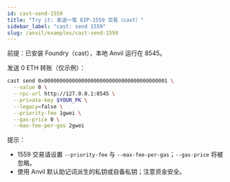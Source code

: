 ```yaml
---
id: cast-send-1559
title: "Try it: 发送一笔 EIP-1559 交易（cast）"
sidebar_label: "cast: send 1559"
slug: /anvil/examples/cast-send-1559
---
```


前提：已安装 Foundry（cast），本地 Anvil 运行在 8545。

发送 0 ETH 转账（仅示例）：

```bash
cast send 0x0000000000000000000000000000000000000001 \
  --value 0 \
  --rpc-url http://127.0.0.1:8545 \
  --private-key $YOUR_PK \
  --legacy=false \
  --priority-fee 1gwei \
  --gas-price 0 \
  --max-fee-per-gas 2gwei
```

提示：
- 1559 交易请设置 `--priority-fee` 与 `--max-fee-per-gas`；`--gas-price` 将被忽略。
- 使用 Anvil 默认助记词派生的私钥或自备私钥；注意资金安全。
